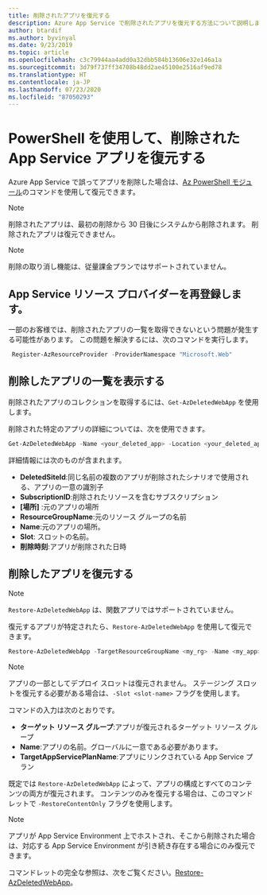```yaml
---
title: 削除されたアプリを復元する
description: Azure App Service で削除されたアプリを復元する方法について説明します。 誤ってアプリを削除した場合の問題を解決します。
author: btardif
ms.author: byvinyal
ms.date: 9/23/2019
ms.topic: article
ms.openlocfilehash: c3c79944aa4add0a32dbb584b13606e32e146a1a
ms.sourcegitcommit: 3d79f737ff34708b48dd2ae45100e2516af9ed78
ms.translationtype: HT
ms.contentlocale: ja-JP
ms.lasthandoff: 07/23/2020
ms.locfileid: "87050293"
---
```

# <a name="restore-deleted-app-service-app-using-powershell"></a>PowerShell を使用して、削除された App Service アプリを復元する

Azure App Service で誤ってアプリを削除した場合は、[Az PowerShell モジュール](https://docs.microsoft.com/powershell/azure/?view=azps-2.6.0&viewFallbackFrom=azps-2.2.0)のコマンドを使用して復元できます。

> [!NOTE]
> 削除されたアプリは、最初の削除から 30 日後にシステムから削除されます。 削除されたアプリは復元できません。
>

> [!NOTE]
> 削除の取り消し機能は、従量課金プランではサポートされていません。
>

## <a name="re-register-app-service-resource-provider"></a>App Service リソース プロバイダーを再登録します。
一部のお客様では、削除されたアプリの一覧を取得できないという問題が発生する可能性があります。 この問題を解決するには、次のコマンドを実行します。

```powershell
 Register-AzResourceProvider -ProviderNamespace "Microsoft.Web"
```

## <a name="list-deleted-apps"></a>削除したアプリの一覧を表示する

削除されたアプリのコレクションを取得するには、`Get-AzDeletedWebApp` を使用します。

削除された特定のアプリの詳細については、次を使用できます。

```powershell
Get-AzDeletedWebApp -Name <your_deleted_app> -Location <your_deleted_app_location> 
```

詳細情報には次のものが含まれます。

- **DeletedSiteId**:同じ名前の複数のアプリが削除されたシナリオで使用される、アプリの一意の識別子
- **SubscriptionID**:削除されたリソースを含むサブスクリプション
- **[場所]** :元のアプリの場所
- **ResourceGroupName**:元のリソース グループの名前
- **Name**:元のアプリの場所。
- **Slot**: スロットの名前。
- **削除時刻**:アプリが削除された日時  

## <a name="restore-deleted-app"></a>削除したアプリを復元する
>[!NOTE]
> `Restore-AzDeletedWebApp` は、関数アプリではサポートされていません。

復元するアプリが特定されたら、`Restore-AzDeletedWebApp` を使用して復元できます。

```powershell
Restore-AzDeletedWebApp -TargetResourceGroupName <my_rg> -Name <my_app> -TargetAppServicePlanName <my_asp>
```
> [!NOTE]
> アプリの一部としてデプロイ スロットは復元されません。 ステージング スロットを復元する必要がある場合は、`-Slot <slot-name>` フラグを使用します。
>

コマンドの入力は次のとおりです。

- **ターゲット リソース グループ**:アプリが復元されるターゲット リソース グループ
- **Name**:アプリの名前。グローバルに一意である必要があります。
- **TargetAppServicePlanName**:アプリにリンクされている App Service プラン

既定では `Restore-AzDeletedWebApp` によって、アプリの構成とすべてのコンテンツの両方が復元されます。 コンテンツのみを復元する場合は、このコマンドレットで `-RestoreContentOnly` フラグを使用します。

> [!NOTE]
> アプリが App Service Environment 上でホストされ、そこから削除された場合は、対応する App Service Environment が引き続き存在する場合にのみ復元できます。
>

コマンドレットの完全な参照は、次をご覧ください。[Restore-AzDeletedWebApp](https://docs.microsoft.com/powershell/module/az.websites/restore-azdeletedwebapp)。
